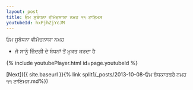 ```yaml
---
layout: post
title: ਓਮ ਸੁਬੰਧਨਾ ਵੀਮੋਚਨਾਯਾ ਨਮਹ ੧੧ ਟਾਇਮਸ
youtubeId: hxPjhZjYcJM
---
```

 
 
 ਓਮ ਸੁਬੰਧਨਾ ਵੀਮੋਚਨਾਯਾ ਨਮਹ  
 
 -  ਜੋ ਸਾਨੂੰ ਜ਼ਿੰਦਗੀ ਦੇ ਬੰਧਨਾਂ ਤੋਂ ਮੁਕਤ ਕਰਦਾ ਹੈ 
 
  
 
  
 
 
 
 
 
 


{% include youtubePlayer.html id=page.youtubeId %}
 
[Next]({{ site.baseurl }}{% link  split1/_posts/2013-10-08-ਓਮ ਬੰਧਕਾਰਥਰੇ ਨਮਹ ੧੧ ਟਾਇਮਸ.md%})
 
